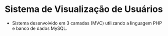 # Sistema de Visualização de Usuários
- Sistema desenvolvido em 3 camadas (MVC) utilizando a linguagem PHP e banco de dados MySQL.
